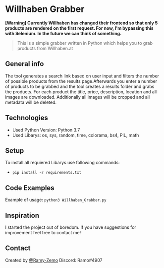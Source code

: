 # Willhaben Grabber
**[Warning] Currently Willhaben has changed their frontend so that only 5 products are rendered on the first request. For now, I'm bypassing this with Selenium. In the future we can think of something.**
> This is a simple grabber written in Python which helps you to grab products from Willhaben.at

## General info
The tool generates a search link based on user input and filters the number of possible products from the results page.Afterwards you enter a number of products to be grabbed and the tool creates a results folder and grabs the products. For each product the title, price, description, location and all images are downloaded. Additionally all images will be cropped and all metadata will be deleted.

## Technologies
* Used Python Version: Python 3.7
* Used Libarys: os, sys, random, time, colorama, bs4, PIL, math 

## Setup
To install all requiered Libarys use following commands:
* `pip install -r requirements.txt`

## Code Examples
Example of usage:
`python3 Willhaben_Grabber.py`

## Inspiration
I started the project out of boredom. If you have suggestions for improvement feel free to contact me!

## Contact
Created by [@Ramy-Zemo](https://github.com/ramy-zemo)
Discord: Ramo#4907

